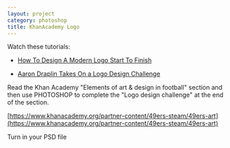 ```yaml
---
layout: project
category: photoshop
title: KhanAcademy Logo
---
```

Watch these tutorials:
  - [How To Design A Modern Logo Start To Finish](https://drive.google.com/open?id=1v-CX3kED4hMuFp44lnGFVjX7eBGD9061)

  - [Aaron Draplin Takes On a Logo Design Challenge](https://drive.google.com/file/d/1zXr_pJ5wg70eH6Uzgr-04DJqenmQURIn/view?usp=sharing)



Read the Khan Academy "Elements of art & design in football" section and then use PHOTOSHOP to complete the "Logo design challenge" at the end of the section.

[https://www.khanacademy.org/partner-content/49ers-steam/49ers-art](https://www.khanacademy.org/partner-content/49ers-steam/49ers-art)

Turn in your PSD file
